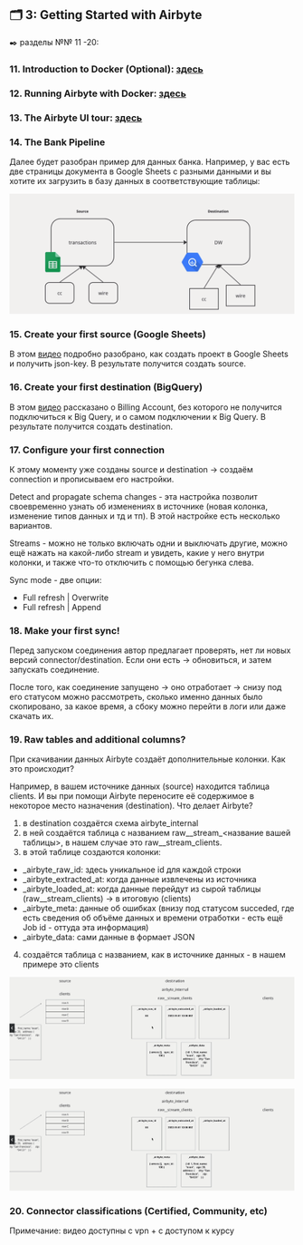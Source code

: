 ## 🗂️ 3: Getting Started with Airbyte
✒️ разделы №№ 11 -20:

### 11. Introduction to Docker (Optional): [здесь](https://github.com/Malakhova-Natalya/IT_courses/blob/main/The%20Complete%20Hands-on%20Introduction%20to%20Airbyte/03_Getting%20Started%20with%20Airbyte/11.%20Introduction%20to%20Docker%20(Optional)/README.md)


### 12. Running Airbyte with Docker: [здесь](https://github.com/Malakhova-Natalya/IT_courses/blob/main/The%20Complete%20Hands-on%20Introduction%20to%20Airbyte/03_Getting%20Started%20with%20Airbyte/12.%20Running%20Airbyte%20with%20Docker/README.md)


### 13. The Airbyte UI tour: [здесь](https://github.com/Malakhova-Natalya/IT_courses/blob/main/The%20Complete%20Hands-on%20Introduction%20to%20Airbyte/03_Getting%20Started%20with%20Airbyte/13.%20The%20Airbyte%20UI%20tour/README.md)

### 14. The Bank Pipeline

Далее будет разобран пример для данных банка. Например, у вас есть две страницы документа в Google Sheets с разными данными и вы хотите их загрузить в базу данных в соответствующие таблицы:

![cover](https://github.com/Malakhova-Natalya/IT_courses/blob/main/The%20Complete%20Hands-on%20Introduction%20to%20Airbyte/44%20-%20from%20Google%20Sheets%20to%20DW.png)

### 15. Create your first source (Google Sheets)

В этом [видео](https://www.udemy.com/course/the-complete-hands-on-introduction-to-airbyte/learn/lecture/40239172#content) подробно разобрано, как создать проект в Google Sheets и получить json-key. В результате получится создать source.
 
### 16. Create your first destination (BigQuery)

 В этом [видео](https://www.udemy.com/course/the-complete-hands-on-introduction-to-airbyte/learn/lecture/40239174#content) рассказано о Billing Account, без которого не получится подключиться к Big Query, и о самом подключении к Big Query. В результате получится создать destination.

### 17. Configure your first connection

К этому моменту уже созданы source и destination → создаём connection и прописываем его настройки.

Detect and propagate schema changes - эта настройка позволит своевременно узнать об изменениях в источнике (новая колонка, изменение типов данных и тд и тп). В этой настройке есть несколько вариантов.

Streams - можно не только включать одни и выключать другие, можно ещё нажать на какой-либо stream и увидеть, какие у него внутри колонки, и также что-то отключить с помощью бегунка слева.

Sync mode - две опции:

- Full refresh | Overwrite
- Full refresh | Append

### 18. Make your first sync!

Перед запуском соединения автор предлагает проверять, нет ли новых версий connector/destination. Если они есть → обновиться, и затем запускать соединение.

После того, как соединение запущено → оно отработает → снизу под его статусом можно рассмотреть, сколько именно данных было скопировано, за какое время, а сбоку можно перейти в логи или даже скачать их.

### 19. Raw tables and additional columns?

При скачивании данных Airbyte создаёт дополнительные колонки. Как это происходит?

Например, в вашем источнике данных (source) находится таблица clients. И вы при помощи Airbyte переносите её содержимое в некоторое место назначения (destination). Что делает Airbyte?
1. в destination создаётся схема airbyte_internal
2. в ней создаётся таблица с названием raw__stream_<название вашей таблицы>, в нашем случае это raw__stream_clients.
3. в этой таблице создаются колонки:
 - _airbyte_raw_id: здесь уникальное id для каждой строки
 - _airbyte_extracted_at: когда данные извлечены из источника
 - _airbyte_loaded_at: когда данные перейдут из сырой таблицы (raw__stream_clients) → в итоговую (clients)
 - _airbyte_meta: данные об ошибках (внизу под статусом succeded, где есть сведения об объёме данных и времени отработки - есть ещё Job id - оттуда эта информация)
 - _airbyte_data: сами данные в формает JSON
4. создаётся таблица с названием, как в источнике данных - в нашем примере это clients

![cover](https://github.com/Malakhova-Natalya/IT_courses/blob/main/The%20Complete%20Hands-on%20Introduction%20to%20Airbyte/45%20-%20raw%20tables.png)   

![cover](https://github.com/Malakhova-Natalya/IT_courses/blob/main/The%20Complete%20Hands-on%20Introduction%20to%20Airbyte/45%20-%20raw%20tables.png)

### 20. Connector classifications (Certified, Community, etc)

Примечание: видео доступны с vpn + с доступом к курсу

